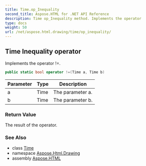 ```yaml
---
title: Time.op_Inequality
second_title: Aspose.HTML for .NET API Reference
description: Time op_Inequality method. Implements the operator 
type: docs
weight: 50
url: /net/aspose.html.drawing/time/op_inequality/
---
```

## Time Inequality operator

Implements the operator !=.

```csharp
public static bool operator !=(Time a, Time b)
```

| Parameter | Type | Description |
| --- | --- | --- |
| a | Time | The parameter a. |
| b | Time | The parameter b. |

### Return Value

The result of the operator.

### See Also

* class [Time](../)
* namespace [Aspose.Html.Drawing](../../../aspose.html.drawing/)
* assembly [Aspose.HTML](../../../)
